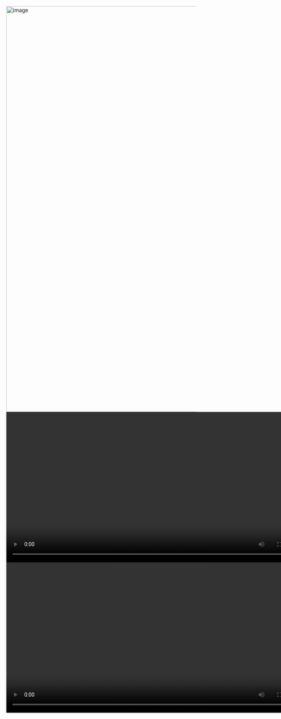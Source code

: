 <img width="1919" height="1079" alt="image" src="https://github.com/user-attachments/assets/5b665307-7f2b-48d1-b3f0-250531cec7d3" />


<div class="tupperware" markdown="1">

<video controls  width="auto" height="400">
   <source src="https://ia801001.us.archive.org/20/items/screen-recording-2025-07-20-141416-California_LinuX_rashard-ci-cd_DOXXED/VID_20250721_114248.mp4" type="video/mp4" />

  <source src="https://ia601001.us.archive.org/20/items/screen-recording-2025-07-20-141416-California_LinuX_rashard-ci-cd_DOXXED/VID_20250721_114248.mp4" type="video/mp4" />


</video>

<video controls  width="auto" height="400">
   <source src="https://ia601001.us.archive.org/20/items/screen-recording-2025-07-20-141416-California_LinuX_rashard-ci-cd_DOXXED/Marble_fire_Cal_fire_REPKAREN_GAVin_COOUTNyi.mp4" type="video/mp4" />

  <source src="https://ia601001.us.archive.org/20/items/screen-recording-2025-07-20-141416-California_LinuX_rashard-ci-cd_DOXXED/Marble_fire_Cal_fire_REPKAREN_GAVin_COOUTNyi.mp4" type="video/mp4" />


</video>

</div>
